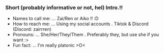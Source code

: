 ### Short (probably informative or not, hel) Intro.!!


-  Names to call me: ... Zai/Ren or Aiko !! :D
-  How to reach me: ... Using my social accounts . Tiktok & Discord (Discord: zairrren)
-  Pronouns: ... She/Her/They/Them . Preferably they, but use she if you want :>
-  Fun fact: ... I'm really platonic >O<


<!--
**go1qjo/go1qjo** is a ✨ _special_ ✨ repository because its `README.md` (this file) appears on your GitHub profile.

Here are some ideas to get you started:

- 🔭 I’m currently working on ...
- 🌱 I’m currently learning ...
- 👯 I’m looking to collaborate on ...
- 🤔 I’m looking for help with ...
- 💬 Ask me about ...
- 📫 How to reach me: ...
- 😄 Pronouns: ...
- ⚡ Fun fact: ...
-->
